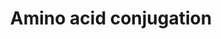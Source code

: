 ---
annotations:
- type: Pathway Ontology
  value: amino acid metabolic pathway
authors:
- Pieter Giesbertz
- Khanspers
- MaintBot
- MartijnVanIersel
- Mkutmon
- IreneHemel
- Evelo
- DeSl
description: 'Xenobiotic compounds containing a carboxylic acid group (-COOH) or an
  aromatic hydroxylamine (-NHOH) group can be substrates for amino acid conjugation.
  (Source: http://reactome.org/content/detail/R-HSA-156587) Amino acid conjugation
  is important in the biotransformation of several xenobiotic carboxylic acids. An
  amide or peptide bond can be formed between the carboxyl group of the xenobiotic
  and the amino group of an amino acid, mainly glycine, taurine or glutamine. (Source:
  Hutt A.J., Caldwell J. Conjugation Reactions In Drug Metabolism; Chapter 10 Amino
  acid conjugation; 1990).'
last-edited: 2019-09-17
organisms:
- Homo sapiens
redirect_from:
- /index.php/Pathway:WP715
- /instance/WP715
schema-jsonld:
- '@context': https://schema.org/
  '@id': https://wikipathways.github.io/pathways/WP715.html
  '@type': Dataset
  creator:
    '@type': Organization
    name: WikiPathways
  description: 'Xenobiotic compounds containing a carboxylic acid group (-COOH) or
    an aromatic hydroxylamine (-NHOH) group can be substrates for amino acid conjugation.
    (Source: http://reactome.org/content/detail/R-HSA-156587) Amino acid conjugation
    is important in the biotransformation of several xenobiotic carboxylic acids.
    An amide or peptide bond can be formed between the carboxyl group of the xenobiotic
    and the amino group of an amino acid, mainly glycine, taurine or glutamine. (Source:
    Hutt A.J., Caldwell J. Conjugation Reactions In Drug Metabolism; Chapter 10 Amino
    acid conjugation; 1990).'
  keywords:
  - carboxylic acid AMP ester
  - Glycine
  - carboxyl amino acid conjugate
  - carboxylic acid
  - Taurine
  - ATP
  - L-Glutamine
  - carboxyl CoA
  - Phosphate
  license: CC0
  name: Amino acid conjugation
seo: CreativeWork
title: Amino acid conjugation
wpid: WP715
---